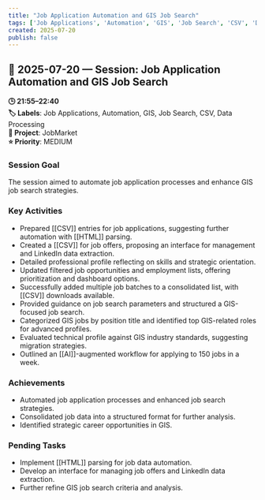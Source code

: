```yaml
---
title: "Job Application Automation and GIS Job Search"
tags: ['Job Applications', 'Automation', 'GIS', 'Job Search', 'CSV', 'Data Processing']
created: 2025-07-20
publish: false
---
```


## 📅 2025-07-20 — Session: Job Application Automation and GIS Job Search

**🕒 21:55–22:40**  
**🏷️ Labels**: Job Applications, Automation, GIS, Job Search, CSV, Data Processing  
**📂 Project**: JobMarket  
**⭐ Priority**: MEDIUM  


### Session Goal
The session aimed to automate job application processes and enhance GIS job search strategies.

### Key Activities
- Prepared [[CSV]] entries for job applications, suggesting further automation with [[HTML]] parsing.
- Created a [[CSV]] for job offers, proposing an interface for management and LinkedIn data extraction.
- Detailed professional profile reflecting on skills and strategic orientation.
- Updated filtered job opportunities and employment lists, offering prioritization and dashboard options.
- Successfully added multiple job batches to a consolidated list, with [[CSV]] downloads available.
- Provided guidance on job search parameters and structured a GIS-focused job search.
- Categorized GIS jobs by position title and identified top GIS-related roles for advanced profiles.
- Evaluated technical profile against GIS industry standards, suggesting migration strategies.
- Outlined an [[AI]]-augmented workflow for applying to 150 jobs in a week.

### Achievements
- Automated job application processes and enhanced job search strategies.
- Consolidated job data into a structured format for further analysis.
- Identified strategic career opportunities in GIS.

### Pending Tasks
- Implement [[HTML]] parsing for job data automation.
- Develop an interface for managing job offers and LinkedIn data extraction.
- Further refine GIS job search criteria and analysis.
